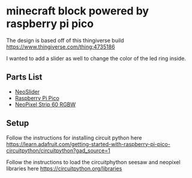 # minecraft block powered by raspberry pi pico

The design is based off of this thingiverse build https://www.thingiverse.com/thing:4735186

I wanted to add a slider as well to change the color of the led ring inside. 

## Parts List

* [NeoSlider](https://learn.adafruit.com/adafruit-neoslider)
* [Raspberry Pi Pico](https://www.raspberrypi.com/products/raspberry-pi-pico/)
* [NeoPixel Strip 60 RGBW](https://www.adafruit.com/product/2837)

## Setup 

Follow the instructions for installing circuit python here https://learn.adafruit.com/getting-started-with-raspberry-pi-pico-circuitpython/circuitpython?gad_source=1

Follow the instructions to load the circuitphython seesaw and neopixel libraries here https://circuitpython.org/libraries